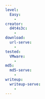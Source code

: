 ```yaml
---
level:
  Easy:
    -
creator:
  d4t4s3c:
    -
download:
  url-serve:
    -
tested:
  VMware:
    -
md5:
  md5-serve:
    -
writeup:
  writeup-serve:
    -
---
```


